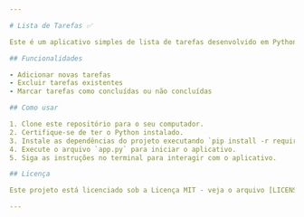 ```yaml
---

# Lista de Tarefas ✅

Este é um aplicativo simples de lista de tarefas desenvolvido em Python com SQLite para armazenar as tarefas.

## Funcionalidades

- Adicionar novas tarefas
- Excluir tarefas existentes
- Marcar tarefas como concluídas ou não concluídas

## Como usar

1. Clone este repositório para o seu computador.
2. Certifique-se de ter o Python instalado.
3. Instale as dependências do projeto executando `pip install -r requirements.txt`.
4. Execute o arquivo `app.py` para iniciar o aplicativo.
5. Siga as instruções no terminal para interagir com o aplicativo.

## Licença

Este projeto está licenciado sob a Licença MIT - veja o arquivo [LICENSE](LICENSE) para detalhes.

---
```

